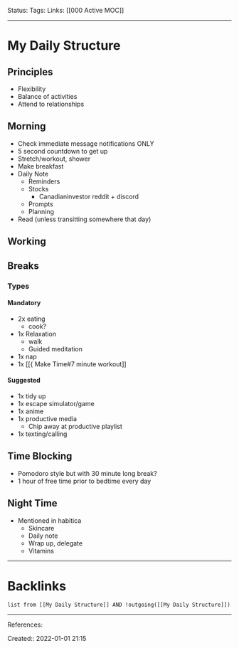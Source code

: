 Status: 
Tags: 
Links: [[000 Active MOC]]
___
# My Daily Structure
## Principles
- Flexibility
- Balance of activities
- Attend to relationships
## Morning
- Check immediate message notifications ONLY
- 5 second countdown to get up
- Stretch/workout, shower
- Make breakfast
- Daily Note
	- Reminders
	- Stocks
		- Canadianinvestor reddit + discord
	- Prompts
	- Planning
- Read (unless transitting somewhere that day)
## Working
## Breaks
### Types
#### Mandatory
- 2x eating
	- cook?
- 1x Relaxation
	- walk
	- Guided meditation
- 1x nap
- 1x [[{ Make Time#7 minute workout]]
#### Suggested
- 1x tidy up
- 1x escape simulator/game
- 1x anime
- 1x productive media
	- Chip away at productive playlist
- 1x texting/calling
## Time Blocking
- Pomodoro style but with 30 minute long break?
- 1 hour of free time prior to bedtime every day
## Night Time
- Mentioned in habitica
	- Skincare
	- Daily note
	- Wrap up, delegate
	- Vitamins
___
# Backlinks
```dataview
list from [[My Daily Structure]] AND !outgoing([[My Daily Structure]])
```
___
References:

Created:: 2022-01-01 21:15
